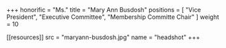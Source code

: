 +++
honorific = "Ms."
title = "Mary Ann Busdosh"
positions = [
  "Vice President",
  "Executive Committee",
  "Membership Committe Chair"
]
weight = 10

[[resources]]
  src  = "maryann-busdosh.jpg"
  name = "headshot"
+++
